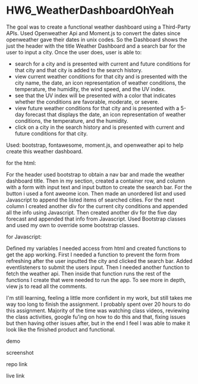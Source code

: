 # HW6_WeatherDashboardOhYeah

The goal was to create a functional weather dashboard using a Third-Party APIs. Used Openweather Api and Moment.js to convert the dates since openweather gave their dates in unix codes. So the Dashboard shows the just the header with the title Weather Dashboard and a search bar for the user to input a city. Once the user does, user is able to: 

 - search for a city and is presented with current and future conditions for that city and that city is added to the search history.
 - view current weather conditions for that city and is presented with the city name, the date, an icon representation of weather conditions, the temperature, the humidity, the wind speed, and the UV index.
 - see that the UV index will be presented with a color that indicates whether the conditions are favorable, moderate, or severe.
 - view future weather conditions for that city and is presented with a 5-day forecast that displays the date, an icon representation of weather conditions, the temperature, and the humidity.
 - click on a city in the search history
 and is presented with current and future conditions for that city.

 Used: bootstrap, fontawesome, moment.js, and openweather api to help create this weather dashboard.  

 for the html: 
 
For the header used bootstrap to obtain a nav bar and made the weather dashboard title. Then in my section, created a container row, and column with a form with input text and input button to create the search bar. For the button i used a font aweome icon. Then made an unordered list and used Javascript to append the listed items of searched cities. For the next column I created another div for the current city conditions and appended all the info using Javascript. Then created another div for the five day forecast and appended that info from Javascript. Used Bootstrap classes and used my own to override some bootstrap classes. 

 for Javascript: 

Defined my variables I needed access from html and created functions to get the app working. First I needed a function to prevent the form from refreshing after the user inputted the city and clicked the search bar. Added eventlisteners to submit the users input. Then I needed another function to fetch the weather api. Then inside that function runs the rest of the functions I create that were needed to run the app. To see more in depth, view js to read all the comments.

I'm still learning, feeling a little more confident in my work, but still takes me way too long to finish the assignment. I probably spent over 20 hours to do this assignment.  Majority of the time was watching class videos, reviewing the class activities, google fu'ing on how to do this and that, fixing issues but then having other issues after, but in the end I feel I was able to make it look like the finished product and functional. 


 demo

 screenshot
 
 repo link

 live link

